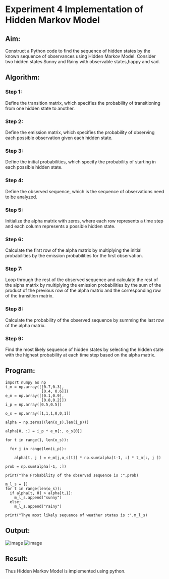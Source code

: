 # Experiment 4 Implementation of Hidden Markov Model

## Aim: 
Construct a Python code to find the sequence of hidden states by the known sequence of observances using Hidden Markov Model. Consider two hidden states Sunny and Rainy with observable states,happy and sad.

## Algorithm:

### Step 1:
Define the transition matrix, which specifies the probability of transitioning from  one hidden state to another.
### Step 2:
Define the emission matrix, which specifies the probability of observing each possible observation given each hidden state.
### Step 3:
Define the initial probabilities, which specify the probability of starting in each possible hidden state.
### Step 4:
Define the observed sequence, which is the sequence of observations need to  be analyzed.
### Step 5:
Initialize the alpha matrix with zeros, where each row represents a time step and each column represents a possible hidden state.
### Step 6:
Calculate the first row of the alpha matrix by multiplying the initial  probabilities by the emission probabilities for the first observation.
### Step 7:
Loop through the rest of the observed sequence and calculate the rest of the alpha matrix by multiplying the emission probabilities by the sum of the product of the previous row of the alpha matrix and the corresponding row of the transition matrix.
### Step 8:
Calculate the probability of the observed sequence by summing the last row of the alpha matrix.
### Step 9:
Find the most likely sequence of hidden states by selecting the hidden state with the highest probability at each time step based on the alpha matrix.

## Program:

```
import numpy as np
t_m = np.array([[0.7,0.3],
                [0.4, 0.6]])
e_m = np.array([[0.1,0.9],
                [0.8,0.2]])
i_p = np.array([0.5,0.5])

o_s = np.array([1,1,1,0,0,1])

alpha = np.zeros((len(o_s),len(i_p)))

alpha[0, :] = i_p * e_m[:, o_s[0]]

for t in range(1, len(o_s)):

  for j in range(len(i_p)):

    alpha[t, j ] = e_m[j,o_s[t]] * np.sum(alpha[t-1, :] * t_m[:, j ])

prob = np.sum(alpha[-1, :])

print("The Probability of the observed sequence is :",prob)

m_l_s = []
for t in range(len(o_s)):
  if alpha[t, 0] > alpha[t,1]:
    m_l_s.append("sunny")
  else:
    m_l_s.append("rainy")  

print("Thye most likely sequence of weather states is :",m_l_s)

```

## Output:
![image](https://github.com/user-attachments/assets/5f279274-d9b0-40c8-83ca-d5e648533d6c)
![image](https://github.com/user-attachments/assets/626cc8b9-64f4-483b-97e1-40ccd3b67d8e)

## Result:
Thus Hidden Markov Model is implemented using python.

